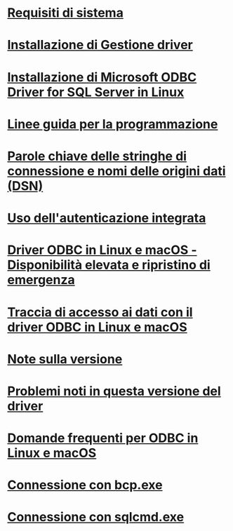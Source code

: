# [Requisiti di sistema](system-requirements.md)
# [Installazione di Gestione driver](installing-the-driver-manager.md)
# [Installazione di Microsoft ODBC Driver for SQL Server in Linux](installing-the-microsoft-odbc-driver-for-sql-server.md)

# [Linee guida per la programmazione](programming-guidelines.md)
# [Parole chiave delle stringhe di connessione e nomi delle origini dati (DSN)](connection-string-keywords-and-data-source-names-dsns.md)
# [Uso dell'autenticazione integrata](using-integrated-authentication.md)

# [Driver ODBC in Linux e macOS - Disponibilità elevata e ripristino di emergenza](odbc-driver-on-linux-support-for-high-availability-disaster-recovery.md)
# [Traccia di accesso ai dati con il driver ODBC in Linux e macOS](data-access-tracing-with-the-odbc-driver-on-linux.md)

# [Note sulla versione](release-notes.md)
# [Problemi noti in questa versione del driver](known-issues-in-this-version-of-the-driver.md)
# [Domande frequenti per ODBC in Linux e macOS](frequently-asked-questions-faq-for-odbc-linux.md)

# [Connessione con bcp.exe](connecting-with-bcp.md)
# [Connessione con sqlcmd.exe](connecting-with-sqlcmd.md)
